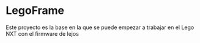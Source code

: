 LegoFrame
=========

Este proyecto es la base en la que se puede empezar a trabajar en el Lego NXT con el firmware de lejos
